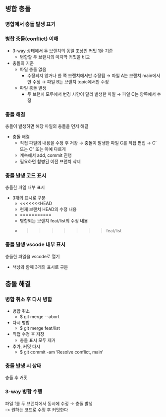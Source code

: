 ## 병합 충돌

### 병합에서 충돌 발생 표기

### 병합 충돌(conflict) 이해

- 3-way 상태에서 두 브랜치의 동일 조상인 커밋 1을 기준
    - 병합할 두 브랜치의 마지막 커밋을 비교
- 충돌의 기준
    - 파일 충돌 없음
        - 수정되지 않거나 한 쪽 브랜치에서만 수정됨
            → 파일 A는 브랜치 main에서만 수정
            → 파일 B는 브랜치 topic에서만 수정
    - 파일 충돌 발생
        - 두 브랜치 모두에서 변경 사항이 달리 발생한 파일
            → 파일 C는 양쪽에서 수정
### 충돌 해결
충돌이 발생하면 해당 파일의 충돌을 먼저 해결
- 충돌 해결
    - 직접 파일의 내용을 수정 후 저장
        → 충돌이 발생한 파일 C를 직접 편집
        → C’ 또는 C” 또는 아예 다르게
    - 계속해서 add, commit 진행
    - 필요하면 합병된 이전 브랜치 삭제
      
### 충돌 발생 코드 표시
충돌한 파일 내부 표시
- 3개의 표시로 구분
    - <<<<<<<HEAD
    - 현재 브랜치 HEAD의 수정 내용
    - ===========
    - 병합되는 브랜치 feat/list의 수정 내용
    - >>>>>>>feat/list
      >>>>>>>
### 충돌 발생 vscode 내부 표시
충돌한 파일을 vscode로 열기
- 색상과 함께 3개의 표시로 구분

## 충돌 해결

### 병합 취소 후 다시 병합
- 병합 취소
    - $ git merge --abort
- 다시 병합
    - $ git merge feat/list
- 직접 수정 후 저장
    - 충돌 표시 모두 제거
- 추가, 커밋 다시
    - $ git commit -am ‘Resolve conflict, main’

### 충돌 발생 시 상태
충돌 후 커밋

### 3-way 병합 수행
파일 f를 두 브랜치에서 동시에 수정 → 충돌 발생<br>
-> 원하는 코드로 수정 후 커밋한다
